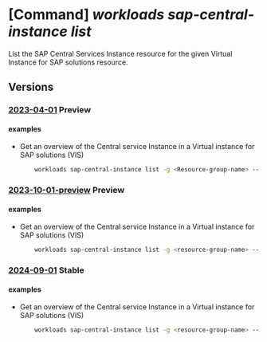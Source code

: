 # [Command] _workloads sap-central-instance list_

List the SAP Central Services Instance resource for the given Virtual Instance for SAP solutions resource.

## Versions

### [2023-04-01](/Resources/mgmt-plane/L3N1YnNjcmlwdGlvbnMve30vcmVzb3VyY2Vncm91cHMve30vcHJvdmlkZXJzL21pY3Jvc29mdC53b3JrbG9hZHMvc2FwdmlydHVhbGluc3RhbmNlcy97fS9jZW50cmFsaW5zdGFuY2Vz/2023-04-01.xml) **Preview**

<!-- mgmt-plane /subscriptions/{}/resourcegroups/{}/providers/microsoft.workloads/sapvirtualinstances/{}/centralinstances 2023-04-01 -->

#### examples

- Get an overview of the Central service Instance in a Virtual instance for SAP solutions (VIS)
    ```bash
        workloads sap-central-instance list -g <Resource-group-name> --sap-virtual-instance-name <VIS name>
    ```

### [2023-10-01-preview](/Resources/mgmt-plane/L3N1YnNjcmlwdGlvbnMve30vcmVzb3VyY2Vncm91cHMve30vcHJvdmlkZXJzL21pY3Jvc29mdC53b3JrbG9hZHMvc2FwdmlydHVhbGluc3RhbmNlcy97fS9jZW50cmFsaW5zdGFuY2Vz/2023-10-01-preview.xml) **Preview**

<!-- mgmt-plane /subscriptions/{}/resourcegroups/{}/providers/microsoft.workloads/sapvirtualinstances/{}/centralinstances 2023-10-01-preview -->

#### examples

- Get an overview of the Central service Instance in a Virtual instance for SAP solutions (VIS)
    ```bash
        workloads sap-central-instance list -g <resource-group-name> --sap-virtual-instance-name <vis-name>
    ```

### [2024-09-01](/Resources/mgmt-plane/L3N1YnNjcmlwdGlvbnMve30vcmVzb3VyY2Vncm91cHMve30vcHJvdmlkZXJzL21pY3Jvc29mdC53b3JrbG9hZHMvc2FwdmlydHVhbGluc3RhbmNlcy97fS9jZW50cmFsaW5zdGFuY2Vz/2024-09-01.xml) **Stable**

<!-- mgmt-plane /subscriptions/{}/resourcegroups/{}/providers/microsoft.workloads/sapvirtualinstances/{}/centralinstances 2024-09-01 -->

#### examples

- Get an overview of the Central service Instance in a Virtual instance for SAP solutions (VIS)
    ```bash
        workloads sap-central-instance list -g <resource-group-name> --sap-virtual-instance-name <vis-name>
    ```
